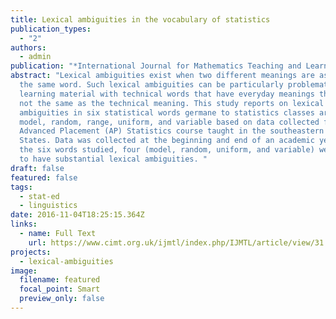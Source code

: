 ```yaml
---
title: Lexical ambiguities in the vocabulary of statistics
publication_types:
  - "2"
authors:
  - admin
publication: "*International Journal for Mathematics Teaching and Learning, 17*(3)"
abstract: "Lexical ambiguities exist when two different meanings are ascribed to
  the same word. Such lexical ambiguities can be particularly problematic for
  learning material with technical words that have everyday meanings that are
  not the same as the technical meaning. This study reports on lexical
  ambiguities in six statistical words germane to statistics classes arbitrary,
  model, random, range, uniform, and variable based on data collected from an
  Advanced Placement (AP) Statistics course taught in the southeastern United
  States. Data was collected at the beginning and end of an academic year. Of
  the six words studied, four (model, random, uniform, and variable) were found
  to have substantial lexical ambiguities. "
draft: false
featured: false
tags:
  - stat-ed
  - linguistics
date: 2016-11-04T18:25:15.364Z
links:
  - name: Full Text
    url: https://www.cimt.org.uk/ijmtl/index.php/IJMTL/article/view/31
projects:
  - lexical-ambiguities
image:
  filename: featured
  focal_point: Smart
  preview_only: false
---
```

